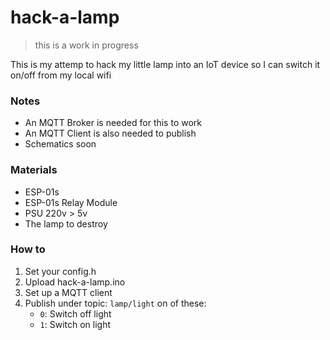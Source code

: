 # hack-a-lamp
> this is a work in progress

This is my attemp to hack my little lamp into an IoT device so I can switch it on/off from my local wifi

### Notes
* An MQTT Broker is needed for this to work
* An MQTT Client is also needed to publish
* Schematics soon

### Materials
* ESP-01s
* ESP-01s Relay Module
* PSU 220v > 5v
* The lamp to destroy

### How to
1. Set your config.h
2. Upload hack-a-lamp.ino
3. Set up a MQTT client 
4. Publish under topic: `lamp/light` on of these:
    * `0`: Switch off light
    * `1`: Switch on light
